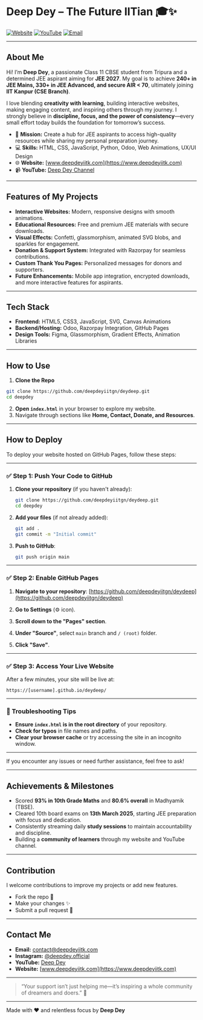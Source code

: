 # Deep Dey – The Future IITian 🎓✨

[![Website](https://img.shields.io/badge/Website-DeepDey-blue)](https://www.deepdeyiitk.com)
[![YouTube](https://img.shields.io/badge/YouTube-DeepDey-red)](https://www.youtube.com/@deepdeyiit)
[![Email](https://img.shields.io/badge/Email-contact@deepdeyiitk.com-yellow)](mailto:thedeeparise@gmail.com)

---

## About Me

Hi! I’m **Deep Dey**, a passionate Class 11 CBSE student from Tripura and a determined JEE aspirant aiming for **JEE 2027**. My goal is to achieve **240+ in JEE Mains, 330+ in JEE Advanced, and secure AIR < 70**, ultimately joining **IIT Kanpur (CSE Branch)**.

I love blending **creativity with learning**, building interactive websites, making engaging content, and inspiring others through my journey.
I strongly believe in **discipline, focus, and the power of consistency**—every small effort today builds the foundation for tomorrow’s success.

* 🎯 **Mission:** Create a hub for JEE aspirants to access high-quality resources while sharing my personal preparation journey.
* 💻 **Skills:** HTML, CSS, JavaScript, Python, Odoo, Web Animations, UX/UI Design
* 🌐 **Website:** [www.deepdeyiitk.com](https://www.deepdeyiitk.com)
* 📹 **YouTube:** [Deep Dey Channel](https://www.youtube.com/@deepdeyiit)

---

## Features of My Projects

* **Interactive Websites:** Modern, responsive designs with smooth animations.
* **Educational Resources:** Free and premium JEE materials with secure downloads.
* **Visual Effects:** Confetti, glassmorphism, animated SVG blobs, and sparkles for engagement.
* **Donation & Support System:** Integrated with Razorpay for seamless contributions.
* **Custom Thank You Pages:** Personalized messages for donors and supporters.
* **Future Enhancements:** Mobile app integration, encrypted downloads, and more interactive features for aspirants.

---

## Tech Stack

* **Frontend:** HTML5, CSS3, JavaScript, SVG, Canvas Animations
* **Backend/Hosting:** Odoo, Razorpay Integration, GitHub Pages
* **Design Tools:** Figma, Glassmorphism, Gradient Effects, Animation Libraries

---

## How to Use

1. **Clone the Repo**

```bash
git clone https://github.com/deepdeyiitgn/deydeep.git
cd deepdey
```

2. **Open `index.html`** in your browser to explore my website.
3. Navigate through sections like **Home, Contact, Donate, and Resources**.

---

## How to Deploy

To deploy your website hosted on GitHub Pages, follow these steps:

---

### ✅ Step 1: Push Your Code to GitHub

1. **Clone your repository** (if you haven't already):

   ```bash
   git clone https://github.com/deepdeyiitgn/deydeep.git
   cd deepdey
   ```

2. **Add your files** (if not already added):

   ```bash
   git add .
   git commit -m "Initial commit"
   ```

3. **Push to GitHub**:

   ```bash
   git push origin main
   ```

---

### ✅ Step 2: Enable GitHub Pages

1. **Navigate to your repository**: [https://github.com/deepdeyiitgn/deydeep](https://github.com/deepdeyiitgn/deydeep)

2. **Go to Settings** (⚙️ icon).

3. **Scroll down to the "Pages" section**.

4. **Under "Source"**, select `main` branch and `/ (root)` folder.

5. **Click "Save"**.

---

### ✅ Step 3: Access Your Live Website

After a few minutes, your site will be live at:

```
https://[username].github.io/deydeep/
```

---

### 🔧 Troubleshooting Tips

* **Ensure `index.html` is in the root directory** of your repository.
* **Check for typos** in file names and paths.
* **Clear your browser cache** or try accessing the site in an incognito window.

---

If you encounter any issues or need further assistance, feel free to ask!

---

## Achievements & Milestones

* Scored **93% in 10th Grade Maths** and **80.6% overall** in Madhyamik (TBSE).
* Cleared 10th board exams on **13th March 2025**, starting JEE preparation with focus and dedication.
* Consistently streaming daily **study sessions** to maintain accountability and discipline.
* Building a **community of learners** through my website and YouTube channel.

---

## Contribution

I welcome contributions to improve my projects or add new features.

* Fork the repo 🔀
* Make your changes ✨
* Submit a pull request 📩

---

## Contact Me

* **Email:** [contact@deepdeyiitk.com](mailto:thedeeparise@gmail.com)
* **Instagram:** [@deepdey.official](https://www.instagram.com/deepdey.official)
* **YouTube:** [Deep Dey](https://www.youtube.com/@deepdeyiit)
* **Website:** [www.deepdeyiitk.com](https://www.deepdeyiitk.com)

---

> “Your support isn’t just helping me—it’s inspiring a whole community of dreamers and doers.” 💜

---

Made with ❤️ and relentless focus by **Deep Dey**
